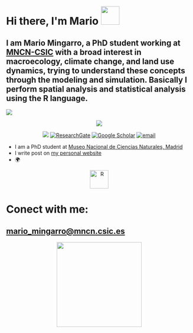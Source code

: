 
# Hi there, I'm Mario <img src="https://media.giphy.com/media/12oufCB0MyZ1Go/giphy.gif" width="50">

## I am Mario Mingarro, a PhD student working at [MNCN-CSIC](https://www.mncn.csic.es) with a broad interest in macroecology, climate change, and land use dynamics, trying to understand these concepts through the modeling and simulation. Basically I perform spatial analysis and statistical analysis using the R language.


<p align="left">
<img src="https://readme-typing-svg.herokuapp.com?font=monospace&color=cb6d51&size=30&center=true&vCenter=true&lines=PhD+Student">
</p>

<p align="center">
<img src="https://readme-typing-svg.herokuapp.com?font=monospace&color=00ffd2&size=25&center=true&vCenter=true&lines=Climate+Change;Protected+Areas;Butterflies">
</p>

<p align="center">
	<a href="https://github.com/MarioMingarro"><img src="https://img.icons8.com/material-outlined/48/000000/github.png"></a>
  <a href="https://www.researchgate.net/profile/Mario-Mingarro"><img src="https://img.icons8.com/external-tal-revivo-color-tal-revivo/96/000000/external-researchgate-a-social-networking-site-for-scientists-and-researchers-to-share-papers-logo-color-tal-revivo.png" alt="ResearchGate"></a>
  <a href="https://scholar.google.es/citations?user=YmdLztkAAAAJ&hl=esmncn"><img src="https://img.icons8.com/color/48/000000/google-scholar--v3.png" alt="Google Scholar"></a>
 <a href="mailto:mario_mingarro@mncn.csic.es"><img src="https://img.icons8.com/color/48/000000/gmail--v1.png" alt="email"/></a>

 - I am a PhD student at [Museo Nacional de Ciencias Naturales, Madrid](https://www.mncn.csic.es/en)
 - I write post on [my personal website](https://mmingarro.netlify.app/post/)
 - 🌍

<p align="center">
<img src="https://profilinator.rishav.dev/skills-assets/r.svg" alt="R" height="50" />  
</p>	

# Conect with me: 
## mario_mingarro@mncn.csic.es

<p align="center">
<img src="https://media.giphy.com/media/MXA8QkWdYxgE2dWZ1I/giphy.gif" width="230"/>
</p>	
<!--
**MarioMingarro/MarioMingarro** is a ✨ _special_ ✨ repository because its `README.md` (this file) appears on your GitHub profile.

Here are some ideas to get you started:

- 🔭 I’m currently working on ...
- 🌱 I’m currently learning ...
- 👯 I’m looking to collaborate on ...
- 🤔 I’m looking for help with ...
- 💬 Ask me about ...
- 📫 How to reach me: ...
- 😄 Pronouns: ...
- ⚡ Fun fact: ...
-->
